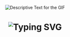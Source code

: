 <div align="center">
    <p>
        <img src="https://orig00.deviantart.net/1954/f/2013/245/3/5/clash_of_geometry__animated__by_plutonia_v41-d6kpuve.png" 
             alt="Descriptive Text for the GIF" 
             style="max-width: 300px; height: auto;" />
    </p>
</div>



<div align="center">
    <h1>
        <img src="https://readme-typing-svg.herokuapp.com?font=Old+English&size=40&duration=3000&color=F2F3F5&center=true&vCenter=true&width=435&lines=Hey..+I'm+Mostafa;This+is..;..my+Github..;" alt="Typing SVG"/>
    </h1>
</div>






